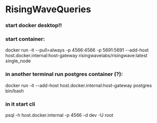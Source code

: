 # RisingWaveQueries

### start docker desktop!!

### start container:
docker run -it --pull=always -p 4566:4566 -p 5691:5691 --add-host host.docker.internal:host-gateway risingwavelabs/risingwave:latest single_node

### in another terminal run postgres container (?):
docker run -it --add-host host.docker.internal:host-gateway postgres bin/bash

### in it start cli
psql -h host.docker.internal -p 4566 -d dev -U root

